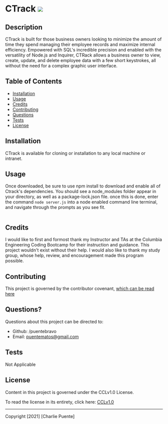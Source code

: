 # CTrack ![](https://img.shields.io/badge/license-CCLv1.0-blue)

## Description

CTrack is built for those business owners looking to minimize the amount of time they spend managing their employee records and maximize internal efficiency. Empowered with SQL's incredible precision and enabled with the versatility of Node.js and Inquirer, CTRack allows a business owner to view, create, update, and delete employee data with a few short keystrokes, all without the need for a complex graphic user interface.

## Table of Contents

- [Installation](#installation)
- [Usage](#usage)
- [Credits](#credits)
- [Contributing](#contributing)
- [Questions](#questions)
- [Tests](#tests)
- [License](#license)

## Installation

CTrack is available for cloning or installation to any local machine or intranet.

## Usage

Once downloaded, be sure to use npm install to download and enable all of Ctrack's dependencies. You should see a node_modules folder appear in your directory, as well as a package-lock.json file. once this is done, enter the command `node server.js` into a node enabled command line terminal, and navigate through the prompts as you see fit.

![]()

## Credits

I would like to first and formost thank my Instructor and TAs at the Columbia Engineering Coding Bootcamp for their instruction and guidance. This project wouldn't exist without their help. I would also like to thank my study group, whose help, review, and encouragement made this program possible.

## Contributing

This project is governed by the contributor covenant, [which can be read here](https://www.contributor-covenenant.org/)

## Questions?

Questions about this project can be directed to:

- Github: /puentebravo
- Email: puentematos@gmail.com

## Tests

Not Applicable

## License

Content in this project is governed under the CCLv1.0 License.

To read the license in its entirety, click here: [CCLv1.0](./LICENSE)

---

Copyright [2021] [Charlie Puente]

